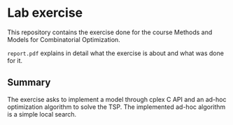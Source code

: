 # Lab exercise

This repository contains the exercise done for the course Methods and Models for Combinatorial Optimization.

`report.pdf` explains in detail what the exercise is about and what was done for it.

## Summary

The exercise asks to implement a model through cplex C API and an ad-hoc optimization algorithm to solve the TSP.
The implemented ad-hoc algorithm is a simple local search.

